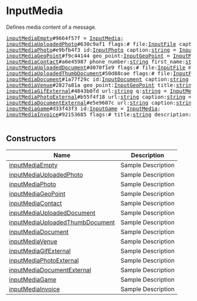 # InputMedia

Defines media content of a message.

<pre>
<a href="../constructor/inputMediaEmpty.md">inputMediaEmpty</a>#9664f57f = <a href="../type/InputMedia.md">InputMedia</a>;
<a href="../constructor/inputMediaUploadedPhoto.md">inputMediaUploadedPhoto</a>#630c9af1 flags:# file:<a href="../type/InputFile.md">InputFile</a> caption:<a href="../type/string.md">string</a> stickers:flags.0?Vector&lt;<a href="../type/InputDocument.md">InputDocument</a>&gt; = <a href="../type/InputMedia.md">InputMedia</a>;
<a href="../constructor/inputMediaPhoto.md">inputMediaPhoto</a>#e9bfb4f3 id:<a href="../type/InputPhoto.md">InputPhoto</a> caption:<a href="../type/string.md">string</a> = <a href="../type/InputMedia.md">InputMedia</a>;
<a href="../constructor/inputMediaGeoPoint.md">inputMediaGeoPoint</a>#f9c44144 geo_point:<a href="../type/InputGeoPoint.md">InputGeoPoint</a> = <a href="../type/InputMedia.md">InputMedia</a>;
<a href="../constructor/inputMediaContact.md">inputMediaContact</a>#a6e45987 phone_number:<a href="../type/string.md">string</a> first_name:<a href="../type/string.md">string</a> last_name:<a href="../type/string.md">string</a> = <a href="../type/InputMedia.md">InputMedia</a>;
<a href="../constructor/inputMediaUploadedDocument.md">inputMediaUploadedDocument</a>#d070f1e9 flags:# file:<a href="../type/InputFile.md">InputFile</a> mime_type:<a href="../type/string.md">string</a> attributes:Vector&lt;<a href="../type/DocumentAttribute.md">DocumentAttribute</a>&gt; caption:<a href="../type/string.md">string</a> stickers:flags.0?Vector&lt;<a href="../type/InputDocument.md">InputDocument</a>&gt; = <a href="../type/InputMedia.md">InputMedia</a>;
<a href="../constructor/inputMediaUploadedThumbDocument.md">inputMediaUploadedThumbDocument</a>#50d88cae flags:# file:<a href="../type/InputFile.md">InputFile</a> thumb:<a href="../type/InputFile.md">InputFile</a> mime_type:<a href="../type/string.md">string</a> attributes:Vector&lt;<a href="../type/DocumentAttribute.md">DocumentAttribute</a>&gt; caption:<a href="../type/string.md">string</a> stickers:flags.0?Vector&lt;<a href="../type/InputDocument.md">InputDocument</a>&gt; = <a href="../type/InputMedia.md">InputMedia</a>;
<a href="../constructor/inputMediaDocument.md">inputMediaDocument</a>#1a77f29c id:<a href="../type/InputDocument.md">InputDocument</a> caption:<a href="../type/string.md">string</a> = <a href="../type/InputMedia.md">InputMedia</a>;
<a href="../constructor/inputMediaVenue.md">inputMediaVenue</a>#2827a81a geo_point:<a href="../type/InputGeoPoint.md">InputGeoPoint</a> title:<a href="../type/string.md">string</a> address:<a href="../type/string.md">string</a> provider:<a href="../type/string.md">string</a> venue_id:<a href="../type/string.md">string</a> = <a href="../type/InputMedia.md">InputMedia</a>;
<a href="../constructor/inputMediaGifExternal.md">inputMediaGifExternal</a>#4843b0fd url:<a href="../type/string.md">string</a> q:<a href="../type/string.md">string</a> = <a href="../type/InputMedia.md">InputMedia</a>;
<a href="../constructor/inputMediaPhotoExternal.md">inputMediaPhotoExternal</a>#b55f4f18 url:<a href="../type/string.md">string</a> caption:<a href="../type/string.md">string</a> = <a href="../type/InputMedia.md">InputMedia</a>;
<a href="../constructor/inputMediaDocumentExternal.md">inputMediaDocumentExternal</a>#e5e9607c url:<a href="../type/string.md">string</a> caption:<a href="../type/string.md">string</a> = <a href="../type/InputMedia.md">InputMedia</a>;
<a href="../constructor/inputMediaGame.md">inputMediaGame</a>#d33f43f3 id:<a href="../type/InputGame.md">InputGame</a> = <a href="../type/InputMedia.md">InputMedia</a>;
<a href="../constructor/inputMediaInvoice.md">inputMediaInvoice</a>#92153685 flags:# title:<a href="../type/string.md">string</a> description:<a href="../type/string.md">string</a> photo:flags.0?<a href="../type/InputWebDocument.md">InputWebDocument</a> invoice:<a href="../type/Invoice.md">Invoice</a> payload:<a href="../type/bytes.md">bytes</a> provider:<a href="../type/string.md">string</a> start_param:<a href="../type/string.md">string</a> = <a href="../type/InputMedia.md">InputMedia</a>;

</pre>

## Constructors

| Name | Description |
|------|-------------|
| [inputMediaEmpty](../constructor/inputMediaEmpty.md) | Sample Description |
| [inputMediaUploadedPhoto](../constructor/inputMediaUploadedPhoto.md) | Sample Description |
| [inputMediaPhoto](../constructor/inputMediaPhoto.md) | Sample Description |
| [inputMediaGeoPoint](../constructor/inputMediaGeoPoint.md) | Sample Description |
| [inputMediaContact](../constructor/inputMediaContact.md) | Sample Description |
| [inputMediaUploadedDocument](../constructor/inputMediaUploadedDocument.md) | Sample Description |
| [inputMediaUploadedThumbDocument](../constructor/inputMediaUploadedThumbDocument.md) | Sample Description |
| [inputMediaDocument](../constructor/inputMediaDocument.md) | Sample Description |
| [inputMediaVenue](../constructor/inputMediaVenue.md) | Sample Description |
| [inputMediaGifExternal](../constructor/inputMediaGifExternal.md) | Sample Description |
| [inputMediaPhotoExternal](../constructor/inputMediaPhotoExternal.md) | Sample Description |
| [inputMediaDocumentExternal](../constructor/inputMediaDocumentExternal.md) | Sample Description |
| [inputMediaGame](../constructor/inputMediaGame.md) | Sample Description |
| [inputMediaInvoice](../constructor/inputMediaInvoice.md) | Sample Description |


